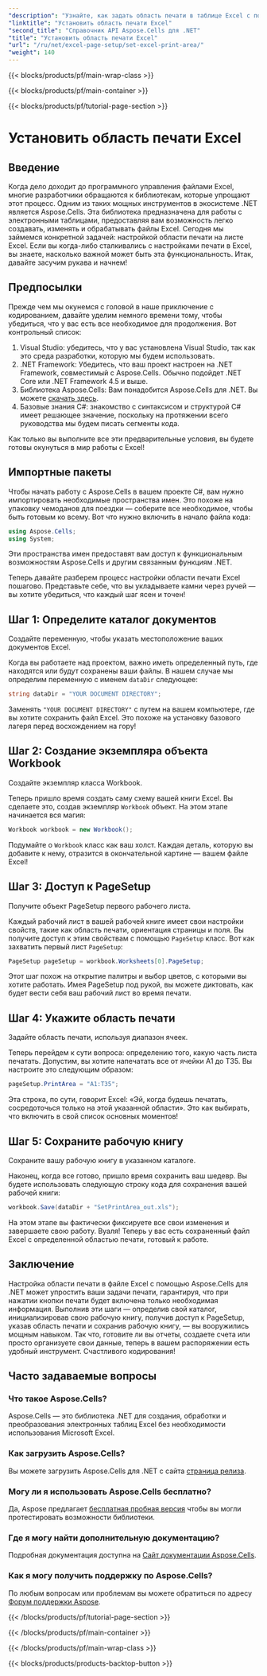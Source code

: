 ```yaml
---
"description": "Узнайте, как задать область печати в таблице Excel с помощью Aspose.Cells для .NET. Следуйте нашему пошаговому руководству, чтобы оптимизировать свои задачи печати."
"linktitle": "Установить область печати Excel"
"second_title": "Справочник API Aspose.Cells для .NET"
"title": "Установить область печати Excel"
"url": "/ru/net/excel-page-setup/set-excel-print-area/"
"weight": 140
---
```


{{< blocks/products/pf/main-wrap-class >}}

{{< blocks/products/pf/main-container >}}

{{< blocks/products/pf/tutorial-page-section >}}

# Установить область печати Excel

## Введение

Когда дело доходит до программного управления файлами Excel, многие разработчики обращаются к библиотекам, которые упрощают этот процесс. Одним из таких мощных инструментов в экосистеме .NET является Aspose.Cells. Эта библиотека предназначена для работы с электронными таблицами, предоставляя вам возможность легко создавать, изменять и обрабатывать файлы Excel. Сегодня мы займемся конкретной задачей: настройкой области печати на листе Excel. Если вы когда-либо сталкивались с настройками печати в Excel, вы знаете, насколько важной может быть эта функциональность. Итак, давайте засучим рукава и начнем!

## Предпосылки

Прежде чем мы окунемся с головой в наше приключение с кодированием, давайте уделим немного времени тому, чтобы убедиться, что у вас есть все необходимое для продолжения. Вот контрольный список:

1. Visual Studio: убедитесь, что у вас установлена Visual Studio, так как это среда разработки, которую мы будем использовать.
2. .NET Framework: Убедитесь, что ваш проект настроен на .NET Framework, совместимый с Aspose.Cells. Обычно подойдет .NET Core или .NET Framework 4.5 и выше.
3. Библиотека Aspose.Cells: Вам понадобится Aspose.Cells для .NET. Вы можете [скачать здесь](https://releases.aspose.com/cells/net/).
4. Базовые знания C#: знакомство с синтаксисом и структурой C# имеет решающее значение, поскольку на протяжении всего руководства мы будем писать сегменты кода.

Как только вы выполните все эти предварительные условия, вы будете готовы окунуться в мир работы с Excel!

## Импортные пакеты

Чтобы начать работу с Aspose.Cells в вашем проекте C#, вам нужно импортировать необходимые пространства имен. Это похоже на упаковку чемоданов для поездки — соберите все необходимое, чтобы быть готовым ко всему. Вот что нужно включить в начало файла кода:

```csharp
using Aspose.Cells;
using System;
```

Эти пространства имен предоставят вам доступ к функциональным возможностям Aspose.Cells и другим связанным функциям .NET.

Теперь давайте разберем процесс настройки области печати Excel пошагово. Представьте себе, что вы укладываете камни через ручей — вы хотите убедиться, что каждый шаг ясен и точен!

## Шаг 1: Определите каталог документов

Создайте переменную, чтобы указать местоположение ваших документов Excel. 

Когда вы работаете над проектом, важно иметь определенный путь, где находятся или будут сохранены ваши файлы. В нашем случае мы определим переменную с именем `dataDir` следующее:

```csharp
string dataDir = "YOUR DOCUMENT DIRECTORY";
```

Заменять `"YOUR DOCUMENT DIRECTORY"` с путем на вашем компьютере, где вы хотите сохранить файл Excel. Это похоже на установку базового лагеря перед восхождением на гору!

## Шаг 2: Создание экземпляра объекта Workbook

Создайте экземпляр класса Workbook.

Теперь пришло время создать саму схему вашей книги Excel. Вы сделаете это, создав экземпляр `Workbook` объект. На этом этапе начинается вся магия:

```csharp
Workbook workbook = new Workbook();
```

Подумайте о `Workbook` класс как ваш холст. Каждая деталь, которую вы добавите к нему, отразится в окончательной картине — вашем файле Excel!

## Шаг 3: Доступ к PageSetup

Получите объект PageSetup первого рабочего листа.

Каждый рабочий лист в вашей рабочей книге имеет свои настройки свойств, такие как область печати, ориентация страницы и поля. Вы получите доступ к этим свойствам с помощью `PageSetup` класс. Вот как захватить первый лист `PageSetup`:

```csharp
PageSetup pageSetup = workbook.Worksheets[0].PageSetup;
```

Этот шаг похож на открытие палитры и выбор цветов, с которыми вы хотите работать. Имея PageSetup под рукой, вы можете диктовать, как будет вести себя ваш рабочий лист во время печати.

## Шаг 4: Укажите область печати

Задайте область печати, используя диапазон ячеек.

Теперь перейдем к сути вопроса: определению того, какую часть листа печатать. Допустим, вы хотите напечатать все от ячейки A1 до T35. Вы настроите это следующим образом:

```csharp
pageSetup.PrintArea = "A1:T35";
```

Эта строка, по сути, говорит Excel: «Эй, когда будешь печатать, сосредоточься только на этой указанной области». Это как выбирать, что включить в свой список основных моментов!

## Шаг 5: Сохраните рабочую книгу

Сохраните вашу рабочую книгу в указанном каталоге.

Наконец, когда все готово, пришло время сохранить ваш шедевр. Вы будете использовать следующую строку кода для сохранения вашей рабочей книги:

```csharp
workbook.Save(dataDir + "SetPrintArea_out.xls");
```

На этом этапе вы фактически фиксируете все свои изменения и завершаете свою работу. Вуаля! Теперь у вас есть сохраненный файл Excel с определенной областью печати, готовый к работе.

## Заключение

Настройка области печати в файле Excel с помощью Aspose.Cells для .NET может упростить ваши задачи печати, гарантируя, что при нажатии кнопки печати будет включена только необходимая информация. Выполнив эти шаги — определив свой каталог, инициализировав свою рабочую книгу, получив доступ к PageSetup, указав область печати и сохранив рабочую книгу, — вы вооружились мощным навыком. Так что, готовите ли вы отчеты, создаете счета или просто организуете свои данные, теперь в вашем распоряжении есть удобный инструмент. Счастливого кодирования!

## Часто задаваемые вопросы

### Что такое Aspose.Cells?
Aspose.Cells — это библиотека .NET для создания, обработки и преобразования электронных таблиц Excel без необходимости использования Microsoft Excel.

### Как загрузить Aspose.Cells?
Вы можете загрузить Aspose.Cells для .NET с сайта [страница релиза](https://releases.aspose.com/cells/net/).

### Могу ли я использовать Aspose.Cells бесплатно?
Да, Aspose предлагает [бесплатная пробная версия](https://releases.aspose.com/) чтобы вы могли протестировать возможности библиотеки.

### Где я могу найти дополнительную документацию?
Подробная документация доступна на [Сайт документации Aspose.Cells](https://reference.aspose.com/cells/net/).

### Как я могу получить поддержку по Aspose.Cells?
По любым вопросам или проблемам вы можете обратиться по адресу [Форум поддержки Aspose](https://forum.aspose.com/c/cells/9).

{{< /blocks/products/pf/tutorial-page-section >}}

{{< /blocks/products/pf/main-container >}}

{{< /blocks/products/pf/main-wrap-class >}}

{{< blocks/products/products-backtop-button >}}